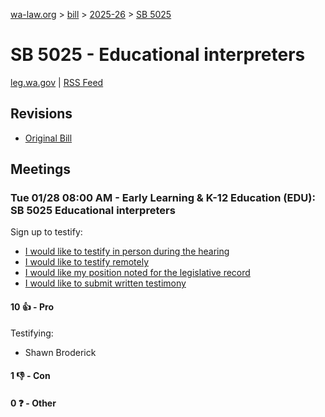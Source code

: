 [wa-law.org](/) > [bill](/bill/) > [2025-26](/bill/2025-26/) > [SB 5025](/bill/2025-26/sb/5025/)

# SB 5025 - Educational interpreters
[leg.wa.gov](https://app.leg.wa.gov/billsummary?BillNumber=5025&Year=2025&Initiative=false) | [RSS Feed](./rss.xml)

## Revisions
* [Original Bill](1/)

## Meetings
### Tue 01/28 08:00 AM - Early Learning & K-12 Education (EDU): SB 5025 Educational interpreters
Sign up to testify:
* [I would like to testify in person during the hearing](https://app.leg.wa.gov/csi/Testifier/Add?chamber=House&mId=32552&aId=161949&caId=24964&tId=1)
* [I would like to testify remotely](https://app.leg.wa.gov/csi/Testifier/Add?chamber=House&mId=32552&aId=161949&caId=24964&tId=2)
* [I would like my position noted for the legislative record](https://app.leg.wa.gov/csi/Testifier/Add?chamber=House&mId=32552&aId=161949&caId=24964&tId=3)
* [I would like to submit written testimony](https://app.leg.wa.gov/csi/Testifier/Add?chamber=House&mId=32552&aId=161949&caId=24964&tId=4)

#### 10 👍 - Pro
Testifying:
* Shawn Broderick

#### 1 👎 - Con

#### 0 ❓ - Other
